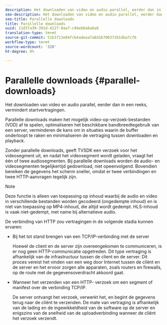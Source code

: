 ```yaml
---
description: Het downloaden van video en audio parallel, eerder dan in een reeks, vermindert startvertragingen.
seo-description: Het downloaden van video en audio parallel, eerder dan in een reeks, vermindert startvertragingen.
seo-title: Parallelle downloads
title: Parallelle downloads
uuid: 11d37a39-391d-4127-9aa7-c94eb8a6a6a8
translation-type: tm+mt
source-git-commit: 51b3713e04fcb4adeaa7a8d1b700372b1dba7cf6
workflow-type: tm+mt
source-wordcount: '320'
ht-degree: 0%

---
```



# Parallelle downloads {#parallel-downloads}

Het downloaden van video en audio parallel, eerder dan in een reeks, vermindert startvertragingen.

Parallelle downloads maken het mogelijk video-op-verzoek-bestanden (VOD) af te spelen, optimaliseren het beschikbare bandbreedtegebruik van een server, verminderen de kans om in situaties waarin de buffer onderloopt te raken en minimaliseren de vertraging tussen downloaden en playback.

<!-- 

Removed as part of "no DASH use cases" for 2.5.1, May 31st, 2017 release.
<p>Parallel downloads allows DASH video-on-demand (VOD) files to be played, optimizes the available bandwidth usage from a server, lowers the probability of getting into buffer under-run situations, and minimizes the delay between download and playback. </p>

 -->

Zonder parallelle downloads, geeft TVSDK een verzoek voor het videosegment uit, en nadat het videosegment wordt geladen, vraagt het één of twee audiosegmenten. Bij parallelle downloads worden de audio- en videosegmenten tegelijkertijd gedownload, niet opeenvolgend. Bovendien bereiken de gegevens het scherm sneller, omdat er twee verbindingen en twee HTTP-aanvragen tegelijk zijn.

>[!NOTE]
>
>Deze functie is alleen van toepassing op inhoud waarbij de audio en video in verschillende bestanden worden gecodeerd (ongedempte inhoud) en is niet van toepassing op MP4-inhoud, die altijd wordt gedempt. HLS-inhoud is vaak niet-gedempt, met name bij alternatieve audio.

<!-- 

See comment above (DASH use case removed).

  This feature applies only to content where the audio and video are encoded into different files (unmuxed content) and does not apply to MP4 content, which is always muxed. Most DASH content is unmuxed, and HLS content is often unmuxed, especially with alternate audio. 
-->

De verbinding van HTTP zou vertragingen in de volgende stadia kunnen ervaren:

* Bij het tot stand brengen van een TCP/IP-verbinding met de server

   Hoewel de client en de server zijn overeengekomen te communiceren, is er nog geen HTTP-communicatie opgetreden. Dit type vertraging is afhankelijk van de infrastructuur tussen de client en de server. Dit proces vereist het vinden van een weg door Internet tussen de cliënt en de server en het ervoor zorgen alle apparaten, zoals routers en firewalls, op de route met de gegevensoverdracht akkoord gaat.
* Wanneer het verzenden van een HTTP- verzoek om een segment of manifest over de verbinding TCP/IP.

   De server ontvangt het verzoek, verwerkt het, en begint de gegevens terug naar de cliënt te verzenden. De mate van vertraging is afhankelijk van de lading en de ingewikkeldheid van de software op de server en enigszins van de snelheid van de uploadverbinding wanneer de cliënt het verzoek verzendt.